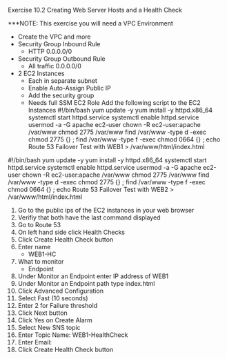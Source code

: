Exercise 10.2 Creating Web Server Hosts and a Health Check

***NOTE: This exercise you will need a VPC Environment
- Create the VPC and more
- Security Group Inbound Rule
    - HTTP  0.0.0.0/0
- Security Group Outbound Rule
    - All traffic 0.0.0.0/0
- 2 EC2 Instances
    - Each in separate subnet
    - Enable Auto-Assign Public IP
    - Add the security group
    - Needs full SSM EC2 Role
Add the following script to the EC2 Instances
#!/bin/bash
yum update -y
yum install -y httpd.x86_64
systemctl start httpd.service
systemctl enable httpd.service
usermod -a -G apache ec2-user
chown -R ec2-user:apache /var/www
chmod 2775 /var/www
find /var/www -type d -exec chmod 2775 {} \;
find /var/www -type f -exec chmod 0664 {} \;
echo Route 53 Failover Test with WEB1 > /var/www/html/index.html

#!/bin/bash
yum update -y
yum install -y httpd.x86_64
systemctl start httpd.service
systemctl enable httpd.service
usermod -a -G apache ec2-user
chown -R ec2-user:apache /var/www
chmod 2775 /var/www
find /var/www -type d -exec chmod 2775 {} \;
find /var/www -type f -exec chmod 0664 {} \;
echo Route 53 Failover Test with WEB2 > /var/www/html/index.html



1. Go to the public ips of the EC2 instances in your web browser
2. Verifiy that both have the last command displayed
3. Go to Route 53 
4. On left hand side click Health Checks
5. Click Create Health Check button
6. Enter name
    - WEB1-HC
7. What to monitor
    - Endpoint
8. Under Monitor an Endpoint enter IP address of WEB1
9. Under Monitor an Endpoint path type index.html
10. Click Advanced Configuration
11. Select Fast (10 seconds)
12. Enter 2 for Failure threshold
13. Click Next button
14. Click Yes on Create Alarm
15. Select New SNS topic
16. Enter Topic Name: WEB1-HealthCheck
17. Enter Email: 
18. Click Create Health Check button

